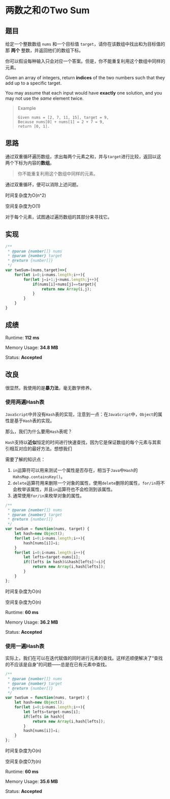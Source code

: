 # 两数之和のTwo Sum

## 题目

给定一个整数数组 `nums` 和一个目标值 `target`，请你在该数组中找出和为目标值的那 **两个** 整数，并返回他们的数组下标。

你可以假设每种输入只会对应一个答案。但是，你不能重复利用这个数组中同样的元素。

Given an array of integers, return **indices** of the two numbers such that they add up to a specific target.

You may assume that each input would have **exactly** one solution, and you may not use the *same* element twice.

> Example
>
> ```
> Given nums = [2, 7, 11, 15], target = 9,
> Because nums[0] + nums[1] = 2 + 7 = 9,
> return [0, 1].
> ```

## 思路

通过双重循环遍历数组，求出每两个元素之和，并与`target`进行比较，返回以这两个下标为内容的**数组**。

> 你不能重复利用这个数组中同样的元素。

通过双重循环，便可以消除上述问题。

时间复杂度为O(n^2)

空间复杂度为O(1)

对于每个元素，试图通过遍历数组的其部分来寻找它。

## 实现

```javascript
/**
 * @param {number[]} nums
 * @param {number} target
 * @return {number[]}
 */
var twoSum=(nums,target)=>{
    for(let i=0;i<nums.length;i++){
        for(let j=i+1;j<nums.length;j++){
            if(nums[i]+nums[j]==target){
                return new Array(i,j);
            }
        }
    }
}
```

## 成绩

Runtime:  **112 ms**

Memory Usage:  **34.8 MB**

Status:  **Accepted**

## 改良

很显然，我使用的是**暴力法**，毫无数学修养。

### 使用两遍Hash表

`JavaScript`中并没有`Hash`表的实现，注意到一点：在`JavaScript`中，`Object`的属性是基于`Hash`表的实现。

那么，我们为什么要用`Hash`表呢？

`Hash`支持以**近似**恒定的时间进行快速查找，因为它是保证数组的每个元素与其索引相互对应的最好方法。想想我们

需要了解的知识点：

1. `in`运算符可以用来测试一个属性是否存在，相当于`Java`中`Hash`的`HahsMap.containsKey()`。
2. `delete`运算符用来删除一个对象的属性，使用`delete`删除的属性，`for/in`将不会枚举该属性，并且`in`运算符也不会检测到该属性。
3. 通常使用`for/in`来枚举对象的属性。

```javascript
/**
 * @param {number[]} nums
 * @param {number} target
 * @return {number[]}
 */
var twoSum = function(nums, target) {
    let hash=new Object();
    for(let i=0;i<nums.length;i++){
        hash[nums[i]]=i;
    }
    for(let i=0;i<nums.length;i++){
        let lefts=target-nums[i];
        if((lefts in hash)&&hash[lefts]!=i){
            return new Array(i,hash[lefts]);
        }
    }
};
```

时间复杂度为O(n)

空间复杂度为O(n)

Runtime:  **60 ms**

Memory Usage:  **36.2 MB**

Status:  **Accepted**

### 使用一遍Hash表

实际上，我们在可以在迭代赋值的同时进行元素的查找。这样还顺便解决了“查找的不应该是自身”的问题——总是在已有元素中查找。

```javascript
/**
 * @param {number[]} nums
 * @param {number} target
 * @return {number[]}
 */
var twoSum = function(nums, target) {
    let hash=new Object();
    for(let i=0;i<nums.length;i++){
        let lefts=target-nums[i];
        if(lefts in hash){
            return new Array(i,hash[lefts]);
        }
        hash[nums[i]]=i;
    }
};
```
时间复杂度为O(n)

空间复杂度O为(n)

Runtime:  **60 ms**

Memory Usage:  **35.6 MB**

Status:  **Accepted**